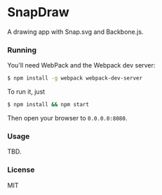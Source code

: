 # SnapDraw

A drawing app with Snap.svg and Backbone.js.

### Running

You'll need WebPack and the Webpack dev server:

```bash
$ npm install -g webpack webpack-dev-server
```

To run it, just

```bash
$ npm install && npm start
```

Then open your browser to `0.0.0.0:8080`.

### Usage

TBD.

### License

MIT